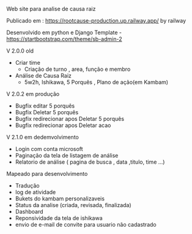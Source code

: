 Web site para analise de causa raiz 

Publicado em : https://rootcause-production.up.railway.app/ by railway

Desenvolvido em python e Django
Template  - https://startbootstrap.com/theme/sb-admin-2


V 2.0.0 old
- Criar time
  - Criação de turno , area, função e membro
- Análise de Causa Raiz
    - 5w2h, Ishikawa, 5 Porquês , Plano de ação(em Kambam)

V 2.0.2 em produção
- Bugfix editar 5 porquês
- Bugfix Deletar 5 porquês
- Bugfix redirecionar apos Deletar 5 porquês
- Bugfix redirecionar apos Deletar acao

V 2.1.0 em dedemvolvimento
  - Login com conta microsoft
  - Paginação da tela de listagem de análise
  - Relatorio de análise ( pagina de busca , data ,titulo, time ...)

Mapeado para desenvolvimento
 - Tradução
 - log de atividade 
 - Bukets do kambam personalizaveis
 - Status da analise (criada, revisada, finalizada)
 - Dashboard
 - Reponsividade da tela de ishikawa
 - envio de e-mail de convite para usuario não cadastrado
